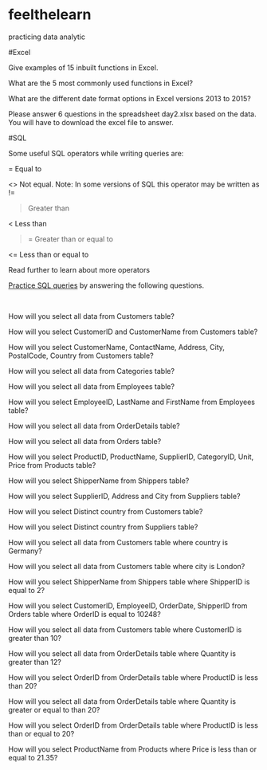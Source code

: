 # feelthelearn
practicing data analytic

#Excel

Give examples of 15 inbuilt functions in Excel.

What are the 5 most commonly used functions in Excel?

What are the different date format options in Excel versions 2013 to 2015?

Please answer 6 questions in the spreadsheet day2.xlsx based on the data. You will have to download the excel file to answer.

#SQL

Some useful SQL operators while writing queries are:

= Equal to

<> Not equal. Note: In some versions of SQL this operator may be written as !=

> Greater than

< Less than

>= Greater than or equal to

<= Less than or equal to

Read further to learn about more operators

 

 

 
[Practice SQL queries](https://www.w3schools.com/sql/trysql.asp?filename=trysql_select_all) by answering the following questions.

​

 

How will you select all data from Customers table?

How will you select CustomerID and CustomerName from Customers table?

How will you select CustomerName, ContactName, Address, City, PostalCode, Country from Customers table?

How will you select all data from Categories table?

How will you select all data from Employees table?

How will you select EmployeeID, LastName and FirstName from Employees table?

How will you select all data from OrderDetails table?

How will you select all data from Orders table?

How will you select ProductID, ProductName, SupplierID, CategoryID, Unit, Price from Products table?

How will you select ShipperName from Shippers table?

How will you select SupplierID, Address and City from Suppliers table?

How will you select Distinct country from Customers table?

How will you select Distinct country from Suppliers table?

How will you select all data from Customers table where country is Germany?

How will you select all data from Customers table where city is London?

How will you select ShipperName from Shippers table where ShipperID is equal to 2?

How will you select CustomerID, EmployeeID, OrderDate, ShipperID from Orders table where OrderID is equal to 10248?

How will you select all data from Customers table where CustomerID is greater than 10?

How will you select all data from OrderDetails table where Quantity is greater than 12?

How will you select OrderID from OrderDetails table where ProductID is less than 20?

How will you select all data from OrderDetails table where Quantity is greater or equal to than 20?

How will you select OrderID from OrderDetails table where ProductID is less than or equal to 20?

How will you select ProductName from Products where Price is less than or equal to 21.35?
